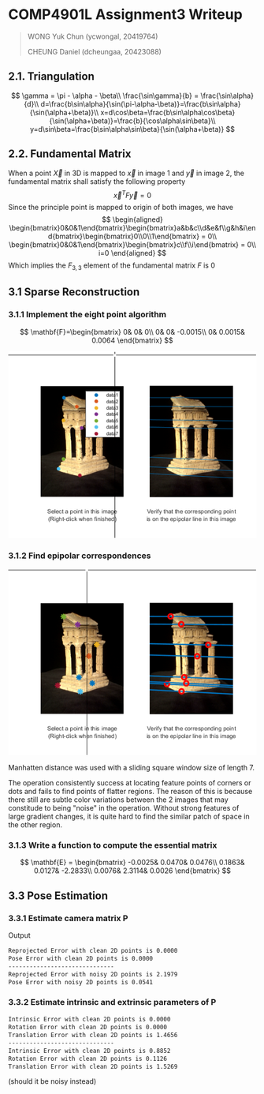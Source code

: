 # COMP4901L Assignment3 Writeup

>WONG Yuk Chun (ycwongal, 20419764)
>
>CHEUNG Daniel (dcheungaa, 20423088)

## 2.1. Triangulation

$$
\gamma = \pi - \alpha - \beta\\
\frac{\sin\gamma}{b} = \frac{\sin\alpha}{d}\\
d=\frac{b\sin\alpha}{\sin(\pi-\alpha-\beta)}=\frac{b\sin\alpha}{\sin(\alpha+\beta)}\\
x=d\cos\beta=\frac{b\sin\alpha\cos\beta}{\sin(\alpha+\beta)}=\frac{b}{\cos\alpha\sin\beta}\\
y=d\sin\beta=\frac{b\sin\alpha\sin\beta}{\sin(\alpha+\beta)}
$$

## 2.2. Fundamental Matrix

When a point $\vec X$ in 3D is mapped to $\vec x$ in image 1 and $\vec y$ in image 2, the fundamental matrix shall satisfy the following property
$$
\vec x^T F\vec y = 0
$$
Since the principle point is mapped to origin of both images, we have
$$
\begin{aligned}
\begin{bmatrix}0&0&1\end{bmatrix}\begin{bmatrix}a&b&c\\d&e&f\\g&h&i\end{bmatrix}\begin{bmatrix}0\\0\\1\end{bmatrix} = 0\\
\begin{bmatrix}0&0&1\end{bmatrix}\begin{bmatrix}c\\f\\i\end{bmatrix} = 0\\
i=0
\end{aligned}
$$
Which implies the $F_{3,3}$ element of the fundamental matrix $F$ is 0

## 3.1 Sparse Reconstruction
### 3.1.1 Implement the eight point algorithm

$$
\mathbf{F}=\begin{bmatrix}
	0&		0&		0\\
	0&		0&		-0.0015\\
	0&		0.0015&	0.0064
\end{bmatrix}
$$

![](saved_figures/epi_visual.png)



### 3.1.2 Find epipolar correspondences

![](saved_figures/match_points.png)

Manhatten distance was used with a sliding square window size of length 7.

The operation consistently success at locating feature points of corners or dots and fails to find points of flatter regions. The reason of this is because there still are subtle color variations between the 2 images that may constitude to being "noise" in the operation. Without strong features of large gradient changes, it is quite hard to find the similar patch of space in the other region.

### 3.1.3 Write a function to compute the essential matrix

$$
\mathbf{E} = \begin{bmatrix}
	-0.0025&	0.0470&		0.0476\\
	0.1863&		0.0127&		-2.2833\\
	0.0076&		2.3114&		0.0026
\end{bmatrix}
$$

## 3.3 Pose Estimation

### 3.3.1 Estimate camera matrix P

Output

```
Reprojected Error with clean 2D points is 0.0000
Pose Error with clean 2D points is 0.0000
------------------------------
Reprojected Error with noisy 2D points is 2.1979
Pose Error with noisy 2D points is 0.0541
```

### 3.3.2 Estimate intrinsic and extrinsic parameters of P

```
Intrinsic Error with clean 2D points is 0.0000
Rotation Error with clean 2D points is 0.0000
Translation Error with clean 2D points is 1.4656
------------------------------
Intrinsic Error with clean 2D points is 0.8852
Rotation Error with clean 2D points is 0.1126
Translation Error with clean 2D points is 1.5269
```

(should it be noisy instead)

